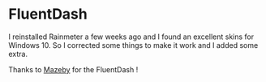 # FluentDash
I reinstalled Rainmeter a few weeks ago and I found an excellent skins for Windows 10.
So I corrected some things to make it work and I added some extra.

Thanks to [Mazeby](https://github.com/Mazeby/FluentDash) for the FluentDash !
